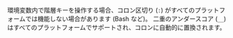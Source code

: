 環境変数内で階層キーを操作する場合、コロン区切り (`:`) がすべてのプラットフォームでは機能しない場合があります (Bash など)。 二重のアンダースコア (`__`) はすべてのプラットフォームでサポートされ、コロンに自動的に置換されます。
